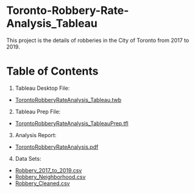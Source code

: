 # Toronto-Robbery-Rate-Analysis_Tableau
This project is the details of robberies in the City of Toronto from 2017 to 2019.

# Table of Contents
1. Tableau Desktop File:
- [TorontoRobberyRateAnalysis_Tableau.twb](https://github.com/Xue-Liu-Alexia/Toronto-Robbery-Rate-Analysis_Tableau/blob/main/TorontoRobberyRateAnalysis_Tableau.twb)
2. Tableau Prep File:
- [TorontoRobberyRateAnalysis_TableauPrep.tfl](https://github.com/Xue-Liu-Alexia/Toronto-Robbery-Rate-Analysis_Tableau/blob/main/TorontoRobberyRateAnalysis_TableauPrep.tfl)
3. Analysis Report:
- [TorontoRobberyRateAnalysis.pdf](https://github.com/Xue-Liu-Alexia/Toronto-Robbery-Rate-Analysis_Tableau/blob/main/TorontoRobberyRateAnalysis.pdf)
4. Data Sets:
- [Robbery_2017_to_2019.csv](https://github.com/Xue-Liu-Alexia/Toronto-Robbery-Rate-Analysis_Tableau/blob/main/Robbery_2017_to_2019.csv)
- [Robbery_Neighborhood.csv](https://github.com/Xue-Liu-Alexia/Toronto-Robbery-Rate-Analysis_Tableau/blob/main/Robbery_Neighborhood.csv)
- [Robbery_Cleaned.csv](https://github.com/Xue-Liu-Alexia/Toronto-Robbery-Rate-Analysis_Tableau/blob/main/Robbery_Cleaned.csv)
